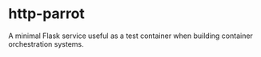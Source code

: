 # http-parrot

A minimal Flask service useful as a test container when building container orchestration systems.
